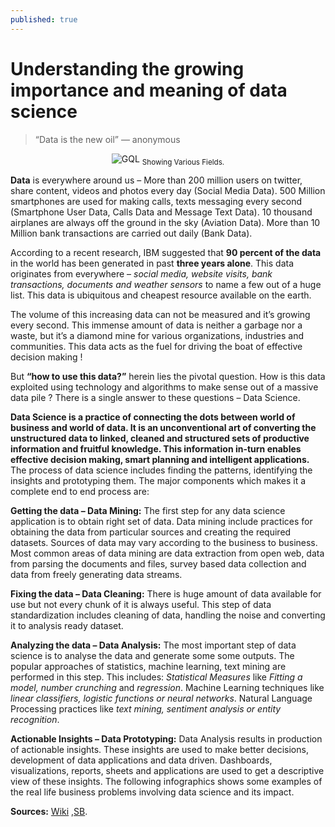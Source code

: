 ```yaml
---
published: true
---
```

# Understanding the growing importance and meaning of data science

> “Data is the new oil” — anonymous 

<center>
<img src="{{site.baseurl}}/assets/images/Screenshot (724).png" alt="GQL">
<sub> Showing Various Fields.</sub>
</center>

**Data** is everywhere around us – More than 200 million users on twitter, share content, videos and photos every day (Social Media Data). 500 Million smartphones are used for making calls, texts messaging every second (Smartphone User Data, Calls Data and Message Text Data). 10 thousand airplanes are always off the ground in the sky (Aviation Data). More than 10 Million bank transactions are carried out daily (Bank Data). 

According to a recent research, IBM suggested that **90 percent of the data** in the world has been generated in past **three years alone**. This data originates from everywhere – _social media, website visits, bank transactions, documents and weather sensors_ to name a few out of a huge list. This data is ubiquitous and cheapest resource available on the earth. 

The volume of this increasing data can not be measured and it’s growing every second. This immense amount of data is neither a garbage nor a waste, but it’s a diamond mine for various organizations, industries and communities. This data acts as the fuel for driving the boat of effective decision making ! 

But **“how to use this data?”** herein lies the pivotal question. How is this data exploited using technology and algorithms to make sense out of a massive data pile ? There is a single answer to these questions – Data Science. 

**Data Science is a practice of connecting the dots between world of business and world of data. It is an unconventional art of converting the unstructured data to linked, cleaned and structured sets of productive information and fruitful knowledge. This information in-turn enables effective decision making, smart planning and intelligent applications.** The process of data science includes finding the patterns, identifying the insights and prototyping them. The major components which makes it a complete end to end process are: 

**Getting the data – Data Mining:** The first step for any data science application is to obtain right set of data. Data mining include practices for obtaining the data from particular sources and creating the required datasets. Sources of data may vary according to the business to business. Most common areas of data mining are data extraction from open web, data from parsing the documents and files, survey based data collection and data from freely generating data streams. 

**Fixing the data – Data Cleaning:** There is huge amount of data available for use but not every chunk of it is always useful. This step of data standardization includes cleaning of data, handling the noise and converting it to analysis ready dataset. 

**Analyzing the data – Data Analysis:** The most important step of data science is to analyse the data and generate some some outputs. The popular approaches of statistics, machine learning, text mining are performed in this step. This includes: _Statistical Measures_ like _Fitting a model, number crunching_ and _regression_. Machine Learning techniques like _linear classifiers, logistic functions or neural networks_. Natural Language Processing practices like _text mining, sentiment analysis or entity recognition_. 

**Actionable Insights – Data Prototyping:** Data Analysis results in production of actionable insights. These insights are used to make better decisions, development of data applications and data driven. Dashboards, visualizations, reports, sheets and applications are used to get a descriptive view of these insights. The following infographics shows some examples of the real life business problems involving data science and its impact. 

**Sources:** [Wiki](https://en.wikipedia.org/wiki/Data_science) ,[SB](http://www.shivambansal.com/index.html).


